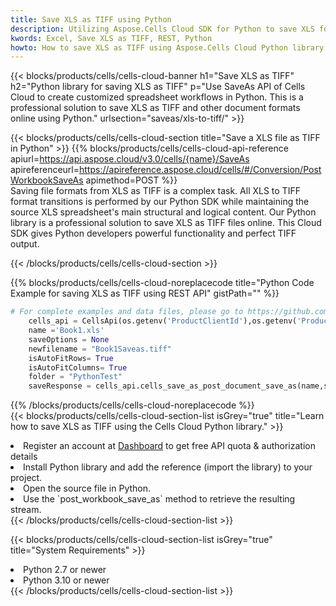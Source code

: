 ```yaml
---
title: Save XLS as TIFF using Python 
description: Utilizing Aspose.Cells Cloud SDK for Python to save XLS format file as TIFF format file. 
kwords: Excel, Save XLS as TIFF, REST, Python
howto: How to save XLS as TIFF using Aspose.Cells Cloud Python library.
---
```



{{< blocks/products/cells/cells-cloud-banner h1="Save XLS as TIFF" h2="Python library for saving XLS as TIFF" p="Use SaveAs API of Cells Cloud to create customized spreadsheet workflows in Python. This is a professional solution to save XLS as TIFF and other document formats online using Python." urlsection="saveas/xls-to-tiff/" >}}

{{< blocks/products/cells/cells-cloud-section  title="Save a XLS file as TIFF in Python" >}}
{{% blocks/products/cells/cells-cloud-api-reference  apiurl=https://api.aspose.cloud/v3.0/cells/{name}/SaveAs  apireferenceurl=https://apireference.aspose.cloud/cells/#/Conversion/PostWorkbookSaveAs  apimethod=POST %}}
<br/>
Saving file formats from XLS as TIFF is a complex task. All XLS to TIFF format transitions is performed by our Python SDK while maintaining the source XLS spreadsheet's main structural and logical content. Our Python library is a professional solution to save XLS as TIFF files online. This Cloud SDK gives Python developers powerful functionality and perfect TIFF output.

{{< /blocks/products/cells/cells-cloud-section >}}

{{% blocks/products/cells/cells-cloud-noreplacecode title="Python Code Example for saving XLS as TIFF using REST API" gistPath="" %}}
  
```python
# For complete examples and data files, please go to https://github.com/aspose-cells-cloud/aspose-cells-cloud-python/
    cells_api = CellsApi(os.getenv('ProductClientId'),os.getenv('ProductClientSecret'))
    name ='Book1.xls'    
    saveOptions = None
    newfilename = "Book1Saveas.tiff"
    isAutoFitRows= True
    isAutoFitColumns= True
    folder = "PythonTest"
    saveResponse = cells_api.cells_save_as_post_document_save_as(name,save_options=saveOptions, newfilename=(folder +'/' + newfilename),folder=folder)
```
  
{{% /blocks/products/cells/cells-cloud-noreplacecode  %}}
<br/>
{{< blocks/products/cells/cells-cloud-section-list isGrey="true"  title="Learn how to save XLS as TIFF using the Cells Cloud Python library." >}}
<li>Register an account at <a href="https://dashboard.aspose.cloud/">Dashboard</a> to get free API quota & authorization details</li>
<li>Install Python library and add the reference (import the library) to your project.</li>
<li>Open the source file in Python.</li>
<li>Use the `post_workbook_save_as` method to retrieve the resulting stream.</li>
{{< /blocks/products/cells/cells-cloud-section-list >}}

{{< blocks/products/cells/cells-cloud-section-list isGrey="true"  title="System Requirements" >}}
<li>Python 2.7 or newer</li>
<li>Python 3.10 or newer</li>
{{< /blocks/products/cells/cells-cloud-section-list >}}
